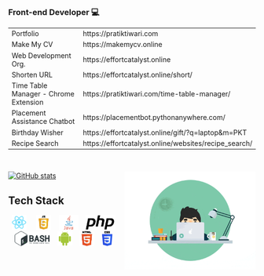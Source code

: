 ### Front-end Developer  :computer:
<table>
  <tr>
    <td>Portfolio</td>
    <td>https://pratiktiwari.com</td>
  </tr>
  <tr>
    <td>Make My CV</td>
    <td>https://makemycv.online</td>
  </tr>
  <tr>
    <td>Web Development Org.</td>
    <td>https://effortcatalyst.online</td>
  </tr>
  <tr>
    <td>Shorten URL</td>
    <td>https://effortcatalyst.online/short/</td>
  </tr>
  <tr>
    <td>Time Table Manager - Chrome Extension</td>
    <td>https://pratiktiwari.com/time-table-manager/</td>
  </tr>
  <tr>
    <td>Placement Assistance Chatbot</td>
    <td>https://placementbot.pythonanywhere.com/</td>
  </tr>
  <tr>
    <td>Birthday Wisher</td>
    <td>https://effortcatalyst.online/gift/?q=laptop&m=PKT</td>
  </tr>
  <tr>
    <td>Recipe Search</td>
    <td>https://effortcatalyst.online/websites/recipe_search/</td>
  </tr>
</table>
  <br/>
  
  [![GitHub stats](https://github-readme-stats.vercel.app/api?username=pratikktiwari)](https://pratiktiwari.com/)
  <img src="https://raw.githubusercontent.com/pratikktiwari/pratikktiwari/main/logos/coding-comp.gif" align="right" height="200px"/>
## Tech Stack
<!--Images-->
<p align="center">
  <img src="https://raw.githubusercontent.com/pratikktiwari/pratikktiwari/main/logos/logo192.png" height="30px"/>  &nbsp;&nbsp;&nbsp;
  <img src="https://raw.githubusercontent.com/pratikktiwari/pratikktiwari/main/logos/javascript.png" height="30px"/>&nbsp;&nbsp;&nbsp;
  <img src="https://raw.githubusercontent.com/pratikktiwari/pratikktiwari/main/logos/java.webp" height="30px"/>&nbsp;&nbsp;&nbsp;
  <img src="https://raw.githubusercontent.com/pratikktiwari/pratikktiwari/main/logos/php-logo.svg" height="30px"/>&nbsp;&nbsp;&nbsp;
  <img src="https://raw.githubusercontent.com/pratikktiwari/pratikktiwari/main/logos/bash.png"  height="30px"/>&nbsp;&nbsp;&nbsp;
  <img src="https://raw.githubusercontent.com/pratikktiwari/pratikktiwari/main/logos/android.png" height="30px"/>&nbsp;&nbsp;&nbsp;
  <img src="https://raw.githubusercontent.com/pratikktiwari/pratikktiwari/main/logos/html.png" height="30px"/>&nbsp;&nbsp;&nbsp;
  <img src="https://raw.githubusercontent.com/pratikktiwari/pratikktiwari/main/logos/CSS.svg" height="30px"/>&nbsp;&nbsp;&nbsp;
</p>
<!--
**pratikktiwari/pratikktiwari** is a ✨ _special_ ✨ repository because its `README.md` (this file) appears on your GitHub profile.

Here are some ideas to get you started:

- 🔭 I’m currently working on ...
- 🌱 I’m currently learning ...
- 👯 I’m looking to collaborate on ...
- 🤔 I’m looking for help with ...
- 💬 Ask me about ...
- 📫 How to reach me: ...
- 😄 Pronouns: ...
- ⚡ Fun fact: ...
-->
